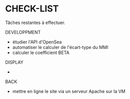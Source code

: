 # CHECK-LIST

Tâches restantes à effectuer.

DEVELOPPMENT

- étudier l'API d'OpenSea
- automatiser le calculer de l'écart-type du MMI
- calculer le coefficient BETA

DISPLAY

-

BACK

- mettre en ligne le site via un serveur Apache sur la VM
